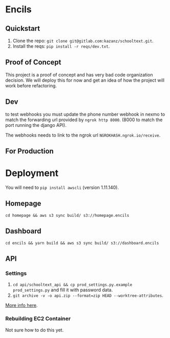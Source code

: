 # Encils

## Quickstart

1. Clone the repo: `git clone git@gitlab.com:kazanz/schooltext.git`.
2. Install the reqs: `pip install -r reqs/dev.txt`.


## Proof of Concept

This project is a proof of concept and has very bad code organization decision.
We will deploy this for now and get an idea of how the project will work before
refactoring.

## Dev

to test webhooks you must update the phone number webhook in nexmo to match
the forwarding url provided by `ngrok http 8000`. (8000 to match the port 
running the django API).

The webhooks needs to link to the ngrok url `NGROKHASH.ngrok.io/receive`.

## For Production

# Deployment

You will need to `pip install awscli` (version 1.11.140).

## Homepage

`cd homepage && aws s3 sync build/ s3://homepage.encils`

## Dashboard

`cd encils && yarn build && aws s3 sync build/ s3://dashboard.encils`

## API

### Settings

1. `cd api/schooltext_api && cp prod_settings.py.example prod_settings.py` and fill it with password data.
2. `git archive -v -o api.zip --format=zip HEAD --worktree-attributes`.



[More info here](https://console.aws.amazon.com/ecs/home?region=us-east-1#/repositories/create/new).

### Rebuilding EC2 Container

Not sure how to do this yet.

